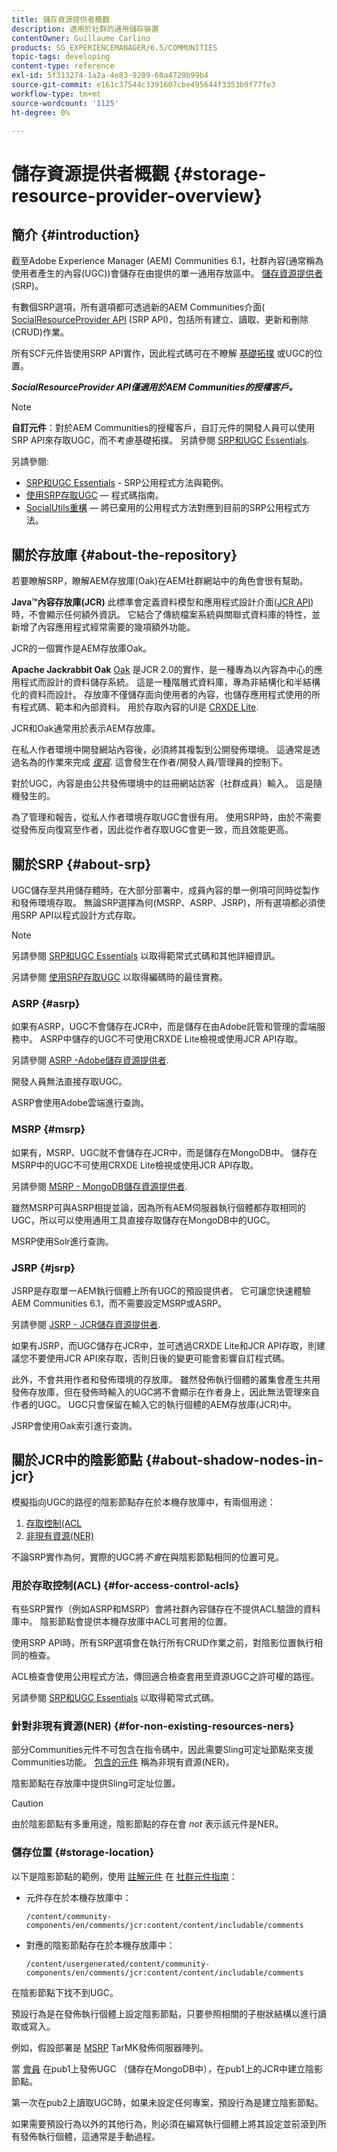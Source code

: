 ```yaml
---
title: 儲存資源提供者概觀
description: 適用於社群的通用儲存裝置
contentOwner: Guillaume Carlino
products: SG_EXPERIENCEMANAGER/6.5/COMMUNITIES
topic-tags: developing
content-type: reference
exl-id: 5f313274-1a2a-4e83-9289-60a4729b99b4
source-git-commit: e161c37544c3391607cbe495644f3353b9f77fe3
workflow-type: tm+mt
source-wordcount: '1125'
ht-degree: 0%

---
```


# 儲存資源提供者概觀 {#storage-resource-provider-overview}

## 簡介 {#introduction}

截至Adobe Experience Manager (AEM) Communities 6.1，社群內容(通常稱為使用者產生的內容(UGC))會儲存在由提供的單一通用存放區中。 [儲存資源提供者](working-with-srp.md) (SRP)。

有數個SRP選項，所有選項都可透過新的AEM Communities介面( [SocialResourceProvider API](srp-and-ugc.md) (SRP API)，包括所有建立、讀取、更新和刪除(CRUD)作業。

所有SCF元件皆使用SRP API實作，因此程式碼可在不瞭解 [基礎拓撲](topologies.md) 或UGC的位置。

***SocialResourceProvider API僅適用於AEM Communities的授權客戶。***

>[!NOTE]
>
>**自訂元件**：對於AEM Communities的授權客戶，自訂元件的開發人員可以使用SRP API來存取UGC，而不考慮基礎拓撲。 另請參閱 [SRP和UGC Essentials](srp-and-ugc.md).

另請參閱:

* [SRP和UGC Essentials](srp-and-ugc.md) - SRP公用程式方法與範例。
* [使用SRP存取UGC](accessing-ugc-with-srp.md)  — 程式碼指南。
* [SocialUtils重構](socialutils.md)  — 將已棄用的公用程式方法對應到目前的SRP公用程式方法。

## 關於存放庫 {#about-the-repository}

若要瞭解SRP，瞭解AEM存放庫(Oak)在AEM社群網站中的角色會很有幫助。

**Java™內容存放庫(JCR)**
此標準會定義資料模型和應用程式設計介面([JCR API](https://jackrabbit.apache.org/jcr/jcr-api.html))時，不會顯示任何額外資訊。 它結合了傳統檔案系統與關聯式資料庫的特性，並新增了內容應用程式經常需要的幾項額外功能。

JCR的一個實作是AEM存放庫Oak。

**Apache Jackrabbit Oak**
[Oak](../../help/sites-deploying/platform.md) 是JCR 2.0的實作，是一種專為以內容為中心的應用程式而設計的資料儲存系統。 這是一種階層式資料庫，專為非結構化和半結構化的資料而設計。 存放庫不僅儲存面向使用者的內容，也儲存應用程式使用的所有程式碼、範本和內部資料。 用於存取內容的UI是 [CRXDE Lite](../../help/sites-developing/developing-with-crxde-lite.md).

JCR和Oak通常用於表示AEM存放庫。

在私人作者環境中開發網站內容後，必須將其複製到公開發佈環境。 這通常是透過名為的作業來完成 *[復寫](deploy-communities.md#replication-agents-on-author)*. 這會發生在作者/開發人員/管理員的控制下。

對於UGC，內容是由公共發佈環境中的註冊網站訪客（社群成員）輸入。 這是隨機發生的。

為了管理和報告，從私人作者環境存取UGC會很有用。 使用SRP時，由於不需要從發佈反向復寫至作者，因此從作者存取UGC會更一致，而且效能更高。

## 關於SRP {#about-srp}

UGC儲存至共用儲存體時，在大部分部署中，成員內容的單一例項可同時從製作和發佈環境存取。 無論SRP選擇為何(MSRP、ASRP、JSRP)，所有選項都必須使用SRP API以程式設計方式存取。

>[!NOTE]
>
>另請參閱 [SRP和UGC Essentials](srp-and-ugc.md) 以取得範常式式碼和其他詳細資訊。
>
>另請參閱 [使用SRP存取UGC](accessing-ugc-with-srp.md) 以取得編碼時的最佳實務。

### ASRP {#asrp}

如果有ASRP，UGC不會儲存在JCR中，而是儲存在由Adobe託管和管理的雲端服務中。 ASRP中儲存的UGC不可使用CRXDE Lite檢視或使用JCR API存取。

另請參閱 [ASRP -Adobe儲存資源提供者](asrp.md).

開發人員無法直接存取UGC。

ASRP會使用Adobe雲端進行查詢。

### MSRP {#msrp}

如果有，MSRP、UGC就不會儲存在JCR中，而是儲存在MongoDB中。 儲存在MSRP中的UGC不可使用CRXDE Lite檢視或使用JCR API存取。

另請參閱 [MSRP - MongoDB儲存資源提供者](msrp.md).

雖然MSRP可與ASRP相提並論，因為所有AEM伺服器執行個體都存取相同的UGC，所以可以使用通用工具直接存取儲存在MongoDB中的UGC。

MSRP使用Solr進行查詢。

### JSRP {#jsrp}

JSRP是存取單一AEM執行個體上所有UGC的預設提供者。 它可讓您快速體驗AEM Communities 6.1，而不需要設定MSRP或ASRP。

另請參閱 [JSRP - JCR儲存資源提供者](jsrp.md).

如果有JSRP，而UGC儲存在JCR中，並可透過CRXDE Lite和JCR API存取，則建議您不要使用JCR API來存取，否則日後的變更可能會影響自訂程式碼。

此外，不會共用作者和發佈環境的存放庫。 雖然發佈執行個體的叢集會產生共用發佈存放庫，但在發佈時輸入的UGC將不會顯示在作者身上，因此無法管理來自作者的UGC。 UGC只會保留在輸入它的執行個體的AEM存放庫(JCR)中。

JSRP會使用Oak索引進行查詢。

## 關於JCR中的陰影節點 {#about-shadow-nodes-in-jcr}

模擬指向UGC的路徑的陰影節點存在於本機存放庫中，有兩個用途：

1. [存取控制(ACL](#for-access-control-acls)
1. [非現有資源(NER)](#for-non-existing-resources-ners)

不論SRP實作為何，實際的UGC將*不會*在與陰影節點相同的位置可見。

### 用於存取控制(ACL) {#for-access-control-acls}

有些SRP實作（例如ASRP和MSRP）會將社群內容儲存在不提供ACL驗證的資料庫中。 陰影節點會提供本機存放庫中ACL可套用的位置。

使用SRP API時，所有SRP選項會在執行所有CRUD作業之前，對陰影位置執行相同的檢查。

ACL檢查會使用公用程式方法，傳回適合檢查套用至資源UGC之許可權的路徑。

另請參閱 [SRP和UGC Essentials](srp-and-ugc.md) 以取得範常式式碼。

### 針對非現有資源(NER) {#for-non-existing-resources-ners}

部分Communities元件不可包含在指令碼中，因此需要Sling可定址節點來支援Communities功能。 [包含的元件](scf.md#add-or-include-a-communities-component) 稱為非現有資源(NER)。

陰影節點在存放庫中提供Sling可定址位置。

>[!CAUTION]
>
>由於陰影節點有多重用途，陰影節點的存在會 *not* 表示該元件是NER。

### 儲存位置 {#storage-location}

以下是陰影節點的範例，使用 [註解元件](http://localhost:4502/content/community-components/en/comments.html) 在 [社群元件指南](components-guide.md)：

* 元件存在於本機存放庫中：

  `/content/community-components/en/comments/jcr:content/content/includable/comments`

* 對應的陰影節點存在於本機存放庫中：

  `/content/usergenerated/content/community-components/en/comments/jcr:content/content/includable/comments`

在陰影節點下找不到UGC。

預設行為是在發佈執行個體上設定陰影節點，只要參照相關的子樹狀結構以進行讀取或寫入。

例如，假設部署是 [MSRP](msrp.md) TarMK發佈伺服器陣列。

當 [會員](users.md) 在pub1上發佈UGC （儲存在MongoDB中），在pub1上的JCR中建立陰影節點。

第一次在pub2上讀取UGC時，如果未設定任何專案，預設行為是建立陰影節點。

如果需要預設行為以外的其他行為，則必須在編寫執行個體上將其設定並前滾到所有發佈執行個體，這通常是手動過程。
